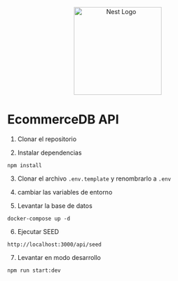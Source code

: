 <p align="center">
  <a href="http://nestjs.com/" target="blank"><img src="https://nestjs.com/img/logo-small.svg" width="200" alt="Nest Logo" /></a>
</p>

# EcommerceDB API
1. Clonar el repositorio

2. Instalar dependencias
```
npm install
```
3. Clonar el archivo ```.env.template``` y renombrarlo a ```.env```

4. cambiar las variables de entorno

5. Levantar la base de datos
```
docker-compose up -d
```
6. Ejecutar SEED
```
http://localhost:3000/api/seed
```
7. Levantar en modo desarrollo
```
npm run start:dev
```
